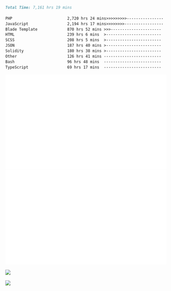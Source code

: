 <!--START_SECTION:waka-->

```markdown
Total Time: 7,161 hrs 19 mins

PHP                        2,720 hrs 24 mins>>>>>>>>>----------------   37.33 %
JavaScript                 2,194 hrs 17 mins>>>>>>>>-----------------   30.11 %
Blade Template             870 hrs 52 mins >>>----------------------   11.95 %
HTML                       239 hrs 6 mins  >------------------------   03.28 %
SCSS                       208 hrs 5 mins  >------------------------   02.86 %
JSON                       187 hrs 40 mins >------------------------   02.58 %
Solidity                   180 hrs 38 mins >------------------------   02.48 %
Other                      126 hrs 41 mins -------------------------   01.74 %
Bash                       96 hrs 48 mins  -------------------------   01.33 %
TypeScript                 69 hrs 17 mins  -------------------------   00.95 %
```

<!--END_SECTION:waka-->

![](https://raw.githubusercontent.com/DrMaxis/github-stats-transparent/output/generated/overview.svg)
![](https://raw.githubusercontent.com/DrMaxis/github-stats-transparent/output/generated/languages.svg)

![](https://git-readme-stats-drmaxis-projects.vercel.app/api?username=drmaxis&show_icons=true&theme=outrun&count_private=true&show=reviews,discussions_started,discussions_answered,prs_merged,prs_merged_percentage&custom_title=2024%20Github%20Rank)
 
<a href="https://count.getloli.com/"><img src="https://count.getloli.com/get/@:maxis-the-alchemist?theme=rule34"></a>
<!-- https://count.getloli.com/get/@alchemist?theme=rule34 -->
<br>
